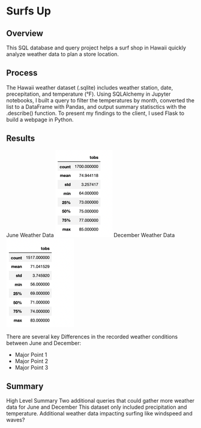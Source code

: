 # Surfs Up
## Overview
This SQL database and query project helps a surf shop in Hawaii quickly analyze weather data to plan a store location. 

## Process 
The Hawaii weather dataset (.sqlite) includes weather station, date, precepitation, and temperature (&deg;F). Using SQLAlchemy in Jupyter notebooks, I built a query to filter the temperatures by month, converted the list to a DataFrame with Pandas, and output summary statisctics with the .describe() function. To present my findings to the client, I used Flask to build a webpage in Python.

## Results
June Weather Data ![June_image](Analysis/june_temp_stats.png) December Weather Data ![December_image](Analysis/dec_temp_stats.png)

There are several key Differences in the recorded weather conditions between June and December:
- Major Point 1
- Major Point 2
- Major Point 3

## Summary
High Level Summary 
Two additional queries that could gather more weather data for June and December 
This dataset only included precipitation and temperature. Additional weather data impacting surfing like windspeed and waves?
